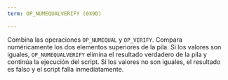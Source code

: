 ```yaml
---
term: OP_NUMEQUALVERIFY (0X9D)

---
```

Combina las operaciones `OP_NUMEQUAL` y `OP_VERIFY`. Compara numéricamente los dos elementos superiores de la pila. Si los valores son iguales, `OP_NUMEQUALVERIFY` elimina el resultado verdadero de la pila y continúa la ejecución del script. Si los valores no son iguales, el resultado es falso y el script falla inmediatamente.